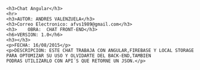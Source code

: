 	<h3>Chat Angular</h3>
	<hr>
	<h3>AUTOR: ANDRES VALENZUELA</h3>
	<h3>Correo Electronico: afvs1989@gmail.com</h3>
	<h3>	OBRA:  CHAT FRONT-END</h3>
	<h6>VERSION: 1.0</h6>
	<h3></h3>
	<p>FECHA: 16/08/2015</p>
	<p>DESCRIPCION: ESTE CHAT TRABAJA CON ANGULAR,FIREBASE Y LOCAL STORAGE PARA OPTOMIZAR SU USO Y OLVIDARTE DEL BACK-END,TAMBIEN
	PODRAS UTILIZARLO CON API´S QUE RETORNE UN JSON.</p>
